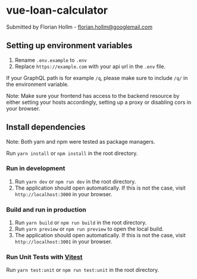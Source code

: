 # vue-loan-calculator
Submitted by Florian Hollm - florian.hollm@googlemail.com

## Setting up environment variables
1. Rename `.env.example` to `.env`
2. Replace `https://example.com` with your api url in the `.env` file.

If your GraphQL path is for example `/q`, please make sure to include `/q/` in the environment variable.

Note: Make sure your frontend has access to the backend resource by either setting your hosts accordingly, setting up a proxy or disabling cors in your browser.

## Install dependencies
Note: Both yarn and npm were tested as package managers.

Run `yarn install` or `npm install` in the root directory.

### Run in development
1. Run `yarn dev` or `npm run dev` in the root directory.
2. The application should open automatically. If this is not the case, visit `http://localhost:3000` in your browser.

### Build and run in production
1. Run `yarn build` or `npm run build` in the root directory.
2. Run `yarn preview` or `npm run preview` to open the local build.
3. The application should open automatically. If this is not the case, visit `http://localhost:3001` in your browser.

### Run Unit Tests with [Vitest](https://vitest.dev/)
Run `yarn test:unit` or `npm run test:unit` in the root directory.
